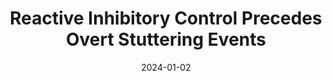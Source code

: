 ---
title: "Reactive Inhibitory Control Precedes Overt Stuttering Events"
collection: publications
permalink: /publication/2024_reactive-inhibitory-control-precedes-overt-stutter
date: 2024-01-02
year: 2024
venue: 'Neurobiology of Language'
authors: 'Orpella J, Flick G, Shroff R, Assaneo MF, Pylkkänen L, Poeppel D, Jackson ES'
number: '215'
citation: 'Orpella J, Flick G, Shroff R, Assaneo MF, Pylkkänen L, Poeppel D, Jackson ES (2024). Reactive Inhibitory Control Precedes Overt Stuttering Events. Neurobiology of Language.'
category: 'article'
---